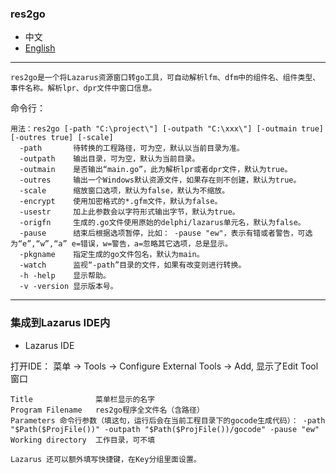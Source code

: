 ### res2go  

* 中文    
* [English](README.en-US.md)  

----

`res2go是一个将Lazarus资源窗口转go工具，可自动解析lfm、dfm中的组件名、组件类型、事件名称。解析lpr、dpr文件中窗口信息。`  

命令行：  

```
用法：res2go [-path "C:\project\"] [-outpath "C:\xxx\"] [-outmain true] [-outres true] [-scale]
  -path       待转换的工程路径，可为空，默认以当前目录为准。
  -outpath    输出目录，可为空，默认为当前目录。
  -outmain    是否输出“main.go”，此为解析lpr或者dpr文件，默认为true。
  -outres     输出一个Windows默认资源文件，如果存在则不创建，默认为true。
  -scale      缩放窗口选项，默认为false，默认为不缩放。  
  -encrypt    使用加密格式的*.gfm文件，默认为false。
  -usestr     加上此参数会以字符形式输出字节，默认为true。 
  -origfn     生成的.go文件使用原始的delphi/lazarus单元名，默认为false。  
  -pause      结束后根据选项暂停，比如： -pause "ew"，表示有错或者警告，可选为“e”,“w”,“a” e=错误，w=警告，a=忽略其它选项，总是显示。
  -pkgname    指定生成的go文件包名，默认为main。
  -watch      监视“-path”目录的文件，如果有改变则进行转换。
  -h -help    显示帮助。
  -v -version 显示版本号。
```

---- 

### 集成到Lazarus IDE内 

* Lazarus IDE  

打开IDE： 菜单 -> Tools -> Configure External Tools -> Add, 显示了Edit Tool窗口  

```
Title              菜单栏显示的名字   
Program Filename   res2go程序全文件名（含路径）   
Parameters 命令行参数（填这句，运行后会在当前工程目录下的gocode生成代码）： -path "$Path($ProjFile())" -outpath "$Path($ProjFile())/gocode" -pause "ew"     
Working directory  工作目录，可不填   

Lazarus 还可以额外填写快捷键，在Key分组里面设置。  
```